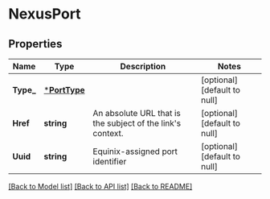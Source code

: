 # NexusPort

## Properties
Name | Type | Description | Notes
------------ | ------------- | ------------- | -------------
**Type_** | [***PortType**](PortType.md) |  | [optional] [default to null]
**Href** | **string** | An absolute URL that is the subject of the link&#x27;s context. | [optional] [default to null]
**Uuid** | **string** | Equinix-assigned port identifier | [optional] [default to null]

[[Back to Model list]](../README.md#documentation-for-models) [[Back to API list]](../README.md#documentation-for-api-endpoints) [[Back to README]](../README.md)


